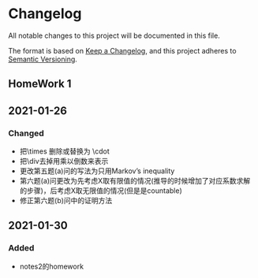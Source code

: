 # Changelog
All notable changes to this project will be documented in this file.

The format is based on [Keep a Changelog](https://keepachangelog.com/en/1.0.0/),
and this project adheres to [Semantic Versioning](https://semver.org/spec/v2.0.0.html).

## HomeWork 1

## 2021-01-26

### Changed
+ 把\times 删除或替换为 \cdot
+ 把\div去掉用乘以倒数来表示
+ 更改第五题(a)问的写法为只用Markov’s inequality
+ 第六题(a)问更改为先考虑X取有限值的情况(推导的时候增加了对应系数求解的步骤)，后考虑X取无限值的情况(但是是countable)
+ 修正第六题(b)问中的证明方法

## 2021-01-30

### Added
+ notes2的homework